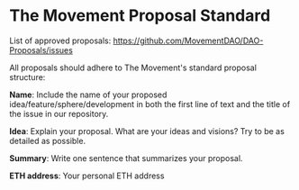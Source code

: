 # The Movement Proposal Standard

List of approved proposals: https://github.com/MovementDAO/DAO-Proposals/issues

All proposals should adhere to The Movement's standard proposal structure:

**Name**: Include the name of your proposed idea/feature/sphere/development in both the first line of text and the title of the issue in our repository.

**Idea**: Explain your proposal. What are your ideas and visions? Try to be as detailed as possible.

**Summary**: Write one sentence that summarizes your proposal.

**ETH address**: Your personal ETH address

